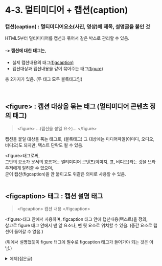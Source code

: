 # 4-3. 멀티미디어 + 캡션(caption)
### 캡션(caption) : 멀티미디어요소(사진, 영상)에 제목, 설명글을 붙인 것
HTML5부터 멀티미디어를 캡션과 묶어서 같은 박스로 관리할 수 있음.  

#### -> 캡션에 대한 태그는,
- 실제 캡션내용의 태그<a href="#figcaption">(figcaption)</a>
- 캡션대상과 캡션내용을 같이 묶어주는 태그<a href="#figure">(figure)</a>  

총 2가지가 있음. (두 태그 모두 블록태그임)  
<br><br> 

## \<figure> : 캡션 대상을 묶는 태그 (멀티미디어 콘텐츠 정의 태그) <a name="figure"></a>
> \<figure> ...(캡션을 붙일 요소)... \</figure>

캡션을 붙일 대상을 묶는 태그로, (블록태그)
그 대상에는 미디어파일(이미디, 오디오, 비디오)도 되지만, 텍스트 단락도 될 수 있음.

\<figure>태그로써,  
그안의 요소가 문서의 흐름과는 멀티미디어 콘텐츠(이미지, 표, 비디오)라는 것을 브라우저에게 알려줄 수 있으며,  
굳이 캡션(figcaption)을 안 붙이고도 위같은 의미로 사용할 수 있음.  
<br> 


## \<figcaption> 태그 : 캡션 설명 태그 <a name="figcaption"></a>
> \<figcaption> 캡션 내용 \</figcaption>

\<figure>태그 안에서 사용하며, figcaption 태그 안에 캡션내용(텍스트)을 정의,  
참고로 figure 태그 안에서 맨 앞 요소나, 맨 뒷 요소로 위치할 수 있음. (중간 요소로 캡션이 들어갈 수 없음.)

(위에서 설명했듯이 figure 태그에 필수로 figcaption 태그가 들어가야 되는 것은 아님.)
<details>
  <summary>예제(접은글)</summary>
  
  ### 예제코드
  ```html
  <figure>
      <img src="https://cdn.pixabay.com/photo/2017/09/03/08/32/bell-2709589__340.jpg">
      <img src="https://cdn.pixabay.com/photo/2017/10/01/09/41/korea-2804705__340.jpg">
      <figcaption>산세속 암자의 여여한 풍경</figcaption>
  </figure>
  <figure>    
      <figcaption>암자가 한눈에 보이는 전경</figcaption>
      <img src="https://cdn.pixabay.com/photo/2017/08/26/13/18/pond-2682998__340.jpg">
  </figure>
  ```

  ### 실행결과
  ![예제](https://user-images.githubusercontent.com/48408417/77733415-31959980-704a-11ea-8b86-19c3fc699a7c.png)
</details>
<br>
